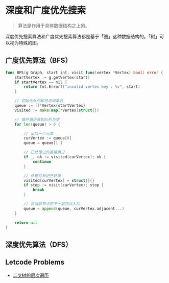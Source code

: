 # 深度和广度优先搜索

> 算法是作用于具体数据结构之上的。

深度优先搜索算法和广度优先搜索算法都是基于「图」这种数据结构的。「树」可以视为特殊的图。

## 广度优先算法（BFS）

```go
func BFS(g Graph, start int, visit func(vertex *Vertex) bool) error {
	startVertex := g.getVertex(start)
	if startVertex == nil {
		return fmt.Errorf("invalid vertex key : %v", start)
	}

    // 初始化队列和已访问集合
	queue := []*Vertex{startVertex}
	visited := make(map[*Vertex]struct{})

    // 循环遍历直到队列为空
	for len(queue) > 0 {

        // 出队一个元素
		curVertex := queue[0]
		queue = queue[1:]

        // 已处理过的直接跳过
		if _, ok := visited[curVertex]; ok {
			continue
		}

        // 处理并标记已处理
		visited[curVertex] = struct{}{}
		if stop := visit(curVertex); stop {
			break
		}

        // 将当前节点的下一层顶点入队
		queue = append(queue, curVertex.adjacent...)
	}

	return nil
}
```

## 深度优先算法（DFS）


## Letcode Problems

- [二叉树的层次遍历](https://leetcode.cn/problems/binary-tree-level-order-traversal/#/description)
